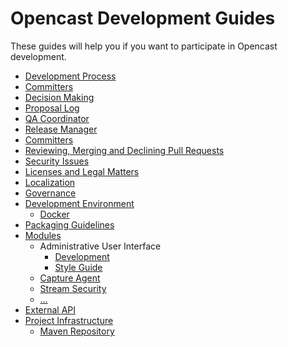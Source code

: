 Opencast Development Guides
===========================

These guides will help you if you want to participate in Opencast development.


- [Development Process](development-process.md)
- [Committers](committer.md)
- [Decision Making](decision-making)
- [Proposal Log](proposal-log.md)
- [QA Coordinator](qa-coordinator.md)
- [Release Manager](release-manager.md)
- [Committers](committer.md)
- [Reviewing, Merging and Declining Pull Requests](reviewing-and-merging.md)
- [Security Issues](security.md)
- [Licenses and Legal Matters](license.md)
- [Localization](localization.md)
- [Governance](governance.md)
- [Development Environment](development-environment.md)
    - [Docker](development-environment-docker.md)
- [Packaging Guidelines](packaging.md)
- [Modules](modules/index.md)
    - Administrative User Interface
        - [Development](modules/admin-ui/development.md)
        - [Style Guide](modules/admin-ui/style/index.md)
    - [Capture Agent](modules/capture-agent.md)
    - [Stream Security](modules/stream-security.md)
    - […](modules/index.md)
 - [External API](api/index.md)
 - [Project Infrastructure](infrastructure/index.md)
    - [Maven Repository](infrastructure/maven-repository.md)
